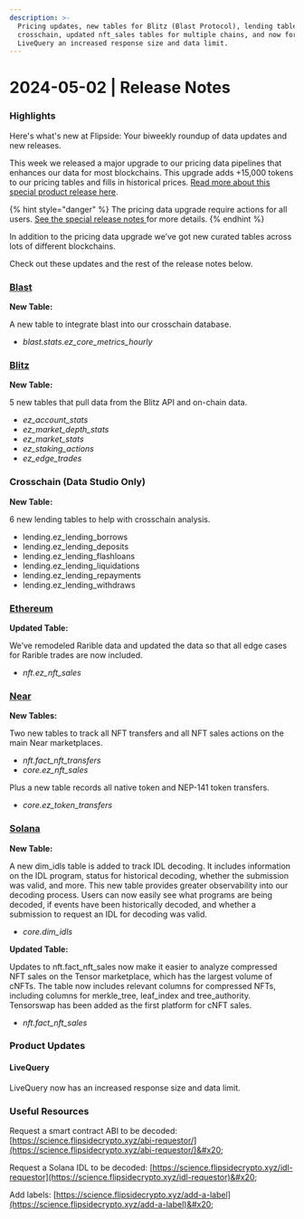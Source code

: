 ```yaml
---
description: >-
  Pricing updates, new tables for Blitz (Blast Protocol), lending tables for
  crosschain, updated nft_sales tables for multiple chains, and now for
  LiveQuery an increased response size and data limit.
---
```


# 2024-05-02 | Release Notes

### Highlights

Here's what's new at Flipside: Your biweekly roundup of data updates and new releases.&#x20;

This week we released a major upgrade to our pricing data pipelines that enhances our data for most blockchains. This upgrade adds +15,000 tokens to our pricing tables and fills in historical prices. [Read more about this special product release here](broken-reference).

{% hint style="danger" %}
The pricing data upgrade require actions for all users. [See the special release notes ](broken-reference)for more details.
{% endhint %}

In addition to the pricing data upgrade we’ve got new curated tables across lots of different blockchains.&#x20;

Check out these updates and the rest of the release notes below.

### [Blast](https://flipsidecrypto.github.io/blast-models/#!/overview)

**New Table:**

A new table to integrate blast into our crosschain database.

* _blast.stats.ez\_core\_metrics\_hourly_

### [Blitz](https://flipsidecrypto.github.io/blast-models/#!/model/model.blast\_models.blitz\_\_ez\_account\_stats)

**New Table:**

5 new tables that pull data from the Blitz API and on-chain data.

* _ez\_account\_stats_
* _ez\_market\_depth\_stats_
* _ez\_market\_stats_
* _ez\_staking\_actions_
* _ez\_edge\_trades_

### Crosschain (Data Studio Only)

**New Table:**

6 new lending tables to help with crosschain analysis.

* lending.ez\_lending\_borrows
* lending.ez\_lending\_deposits
* lending.ez\_lending\_flashloans
* lending.ez\_lending\_liquidations
* lending.ez\_lending\_repayments
* lending.ez\_lending\_withdraws

### [Ethereum](https://flipsidecrypto.github.io/ethereum-models/#!/overview)

**Updated Table:**

We’ve remodeled Rarible data and updated the data so that all edge cases for Rarible trades are now included.

* _nft.ez\_nft\_sales_

### [Near](https://flipsidecrypto.github.io/near-models/#!/overview)

**New Tables:**

Two new tables to track all NFT transfers and all NFT sales actions on the main Near marketplaces.

* _nft.fact\_nft\_transfers_
* _core.ez\_nft\_sales_

Plus a new table records all native token and NEP-141 token transfers.

* _core.ez\_token\_transfers_

### [Solana](https://flipsidecrypto.github.io/solana-models/#!/overview)

**New Table:**

A new dim\_idls table is added to track IDL decoding. It includes information on the IDL program, status for historical decoding, whether the submission was valid, and more. This new table provides greater observability into our decoding process. Users can now easily see what programs are being decoded, if events have been historically decoded, and whether a submission to request an IDL for decoding was valid.

* _core.dim\_idls_

**Updated Table:**

Updates to nft.fact\_nft\_sales now make it easier to analyze compressed NFT sales on the Tensor marketplace, which has the largest volume of cNFTs. The table now includes relevant columns for compressed NFTs, including columns for merkle\_tree, leaf\_index and tree\_authority. Tensorswap has been added as the first platform for cNFT sales.

* _nft.fact\_nft\_sales_

### Product Updates

#### LiveQuery

LiveQuery now has an increased response size and data limit.

### Useful Resources&#x20;

Request a smart contract ABI to be decoded: [https://science.flipsidecrypto.xyz/abi-requestor/](https://science.flipsidecrypto.xyz/abi-requestor/)&#x20;

Request a Solana IDL to be decoded: [https://science.flipsidecrypto.xyz/idl-requestor](https://science.flipsidecrypto.xyz/idl-requestor)&#x20;

Add labels: [https://science.flipsidecrypto.xyz/add-a-label](https://science.flipsidecrypto.xyz/add-a-label)&#x20;
